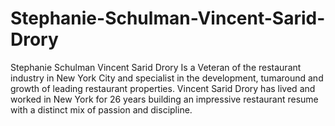 # Stephanie-Schulman-Vincent-Sarid-Drory
Stephanie Schulman Vincent Sarid Drory Is a Veteran of the restaurant industry in New York City and specialist in the development, tumaround and growth of leading restaurant properties. Vincent Sarid Drory has lived and worked in New York for 26 years building an impressive restaurant resume with a distinct mix of passion and discipline.
